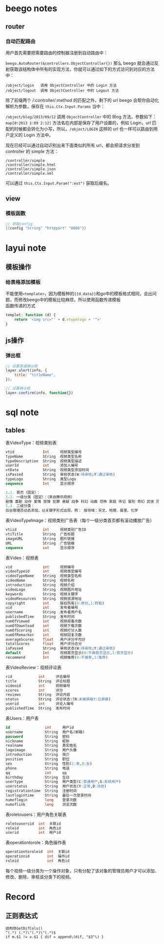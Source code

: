 # beego notes

## router

### 自动匹配路由
用户首先需要把需要路由的控制器注册到自动路由中：

`beego.AutoRouter(&controllers.ObjectController{})`
那么 beego 就会通过反射获取该结构体中所有的实现方法，你就可以通过如下的方式访问到对应的方法中：
```
/object/login   调用 ObjectController 中的 Login 方法
/object/logout  调用 ObjectController 中的 Logout 方法
```
除了前缀两个 /:controller/:method 的匹配之外，剩下的 url beego 会帮你自动化解析为参数，保存在 `this.Ctx.Input.Params` 当中：

`/object/blog/2013/09/12`  调用 `ObjectController` 中的 Blog 方法，参数如下：`map[0:2013 1:09 2:12]`
方法名在内部是保存了用户设置的，例如 Login，url 匹配的时候都会转化为小写，所以，`/object/LOGIN` 这样的 url 也一样可以路由到用户定义的 Login 方法中。

现在已经可以通过自动识别出来下面类似的所有 url，都会把请求分发到 controller 的 simple 方法：
```
/controller/simple
/controller/simple.html
/controller/simple.json
/controller/simple.xml
```
可以通过 `this.Ctx.Input.Param(":ext")` 获取后缀名。

## view

### 模板函数
```go
// 获取config
{{config "String" "httpport" "8088"}}

```


# layui note

## 模板操作

### 给表格添加模板

不能使用`<template>`，因为模板种的`{{d.data}}`和go中的模板格式相同，会出问题，而修改beego中的模板比较麻烦，所以使用函数传递模板  
函数传递的方式
```js
templet: function (d) {
    return '<img src="' + d.vtypelogo + '">'
}
```

## js操作

### 弹出框

```javascript
// 设置普通弹出框
layer.alert(info, {
    title: "titleName",
});

// 设置确认框
layer.confirm(info, function{})
```


# sql note

## tables
表VideoType：视频类别表 
```sql
vtid             Int     视频类型编号
typeName         String  视频类型名称
typeDescription  String  视频类型描述
userId           int     添加人编号
vtDate           String  视频类型添加时间
isPassed         String  审核状态(W:待审核;Y:通过审核)
typeLogo         String  类型Logo
sequence         Int     显示顺序

1.1. 首页（固定）： 
1.2. 一级分类（固定）：（来自腾讯视频）
剧情 喜剧 动作 爱情 惊悚 犯罪 悬疑 战争 科幻 动画 恐怖 家庭 传记 冒险 奇幻 武侠 历史 运动 音乐 记录 伦理
1.3. 二级分类： 
后台管理员动态添加，以关键字形式出现，例： 按领域：天文、地理、屋里、化学
```
表VideoTypeImage：视频类别广告表（每个一级分类首页都有滚动播放广告）  
```sql
vtiid            int     视频类别广告ID
vtiTitle         String  广告标题
imageURL         String  图片链接
URL              String  广告链接
sequence         int     显示顺序 
```
表Video：视频表 
```sql
vid              int     视频编号
videoTypeid      int     视频类型编号
videoTypeName    String  视频类型名称
videoName        String  视频名称
introduction     String  视频介绍
videoLogo        String  视频图片地址
keywords         String  视频关键字
videoResources   String  视频资源地址
copyright        int     版权所有(0:原创,1:转载)
uid              int     发布者编号
username         String  发布者用户名
publishedTime    String  发布时间
numOfViewed      int     视频观看次数
numOfDownload    int     视频下载次数
numOfScoring     int     视频打分人数
numOfRemarker    int     视频回复次数
averageScores    float   用户评分平均分
totalScores      float   用户评分总分
isPassed         String  审核状态(W:待审核;Y:通过审核)
default          Int     视频首页显示(0:不再首页显示,1:首页显示)
recommend        Int     视频推荐(0:不推荐,1:推荐)
```
表VideoReview：视频评论表 
```sql
rid            int     评论编号
title          String  评论标题
videoid        int     视频编号
scores         int     评分
reviews        String  评论内容
status         String  评论状态:(N:未被屏蔽Y:已屏蔽)
userid         int     评论人编号
publishedTime  String  发布时间
```
表Users：用户表  
```sql
id                int     用户id
username          String  用户名(邮箱)
password          String  密码
nickname          String  昵称
realname          String  真实姓名
logoimage         String  用户头像
introduction      String  简介
position          String  职位
sex               String  性别(1:男,0:女)
phone             String  电话
qq                int     qq
birthday          String  生日
usertype          String  用户类型(C:普通用户,S:系统用户)
userstatus        String  用户状态(Y:正常,D:冻结)
registrationtime  String  注册时间
lastlogintime     String  最后一次登录时间
numoflogin        long    登录次数
numoflink         long    浏览次数
```
表roletousers：用户角色关联表 
```sql
roletousersid  int  关联id
roleid         int  角色id
userid         int  用户id 
```
表operationtorole：角色操作表 
```sql
operationtoroleid  int  关联id
operationid        int  操作id
roleid             int  角色id
```

每个视频一级分类为一个操作对象，只有分配了该对象的管理员用户才可以添加、修改、删除、审核该分类下的视频。    

# Record

## 正则表达式
```
结构体GetDifCols()
^(.*) (.*)\"(.*)\"(.*)$
if m.$1 != v.$1 { dif = append\(dif, "$3"\)	}

```